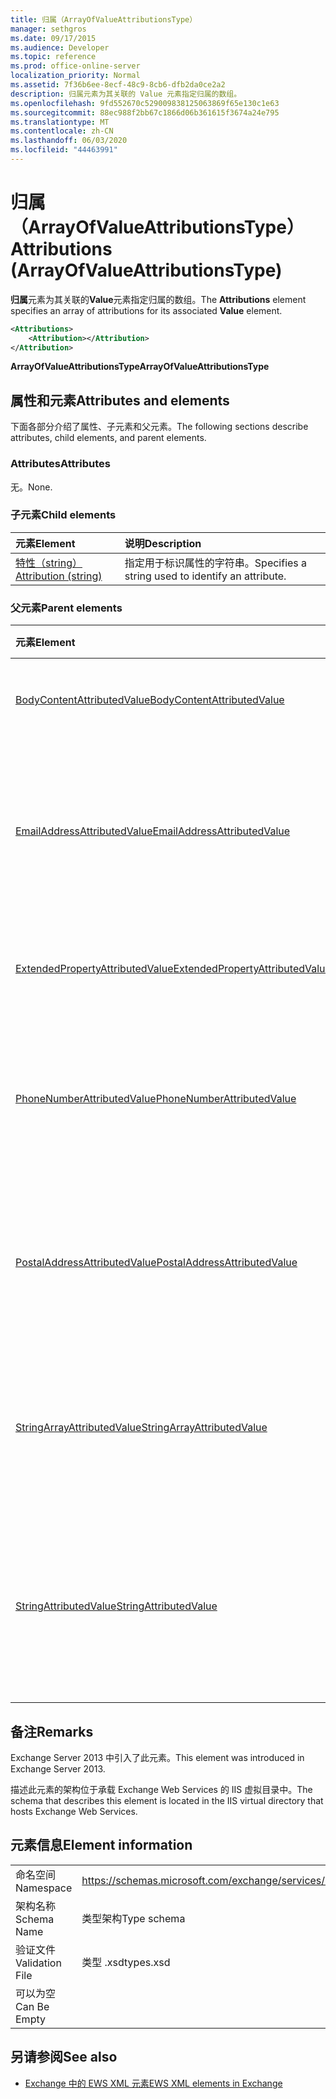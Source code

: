 ```yaml
---
title: 归属（ArrayOfValueAttributionsType）
manager: sethgros
ms.date: 09/17/2015
ms.audience: Developer
ms.topic: reference
ms.prod: office-online-server
localization_priority: Normal
ms.assetid: 7f36b6ee-8ecf-48c9-8cb6-dfb2da0ce2a2
description: 归属元素为其关联的 Value 元素指定归属的数组。
ms.openlocfilehash: 9fd552670c529009838125063869f65e130c1e63
ms.sourcegitcommit: 88ec988f2bb67c1866d06b361615f3674a24e795
ms.translationtype: MT
ms.contentlocale: zh-CN
ms.lasthandoff: 06/03/2020
ms.locfileid: "44463991"
---
```

# <a name="attributions-arrayofvalueattributionstype"></a><span data-ttu-id="d2814-103">归属（ArrayOfValueAttributionsType）</span><span class="sxs-lookup"><span data-stu-id="d2814-103">Attributions (ArrayOfValueAttributionsType)</span></span>

<span data-ttu-id="d2814-104">**归属**元素为其关联的**Value**元素指定归属的数组。</span><span class="sxs-lookup"><span data-stu-id="d2814-104">The **Attributions** element specifies an array of attributions for its associated **Value** element.</span></span> 
  
```XML
<Attributions>
    <Attribution></Attribution>
</Attribution>
```

 <span data-ttu-id="d2814-105">**ArrayOfValueAttributionsType**</span><span class="sxs-lookup"><span data-stu-id="d2814-105">**ArrayOfValueAttributionsType**</span></span>
## <a name="attributes-and-elements"></a><span data-ttu-id="d2814-106">属性和元素</span><span class="sxs-lookup"><span data-stu-id="d2814-106">Attributes and elements</span></span>

<span data-ttu-id="d2814-107">下面各部分介绍了属性、子元素和父元素。</span><span class="sxs-lookup"><span data-stu-id="d2814-107">The following sections describe attributes, child elements, and parent elements.</span></span>
  
### <a name="attributes"></a><span data-ttu-id="d2814-108">Attributes</span><span class="sxs-lookup"><span data-stu-id="d2814-108">Attributes</span></span>

<span data-ttu-id="d2814-109">无。</span><span class="sxs-lookup"><span data-stu-id="d2814-109">None.</span></span>
  
### <a name="child-elements"></a><span data-ttu-id="d2814-110">子元素</span><span class="sxs-lookup"><span data-stu-id="d2814-110">Child elements</span></span>

|<span data-ttu-id="d2814-111">**元素**</span><span class="sxs-lookup"><span data-stu-id="d2814-111">**Element**</span></span>|<span data-ttu-id="d2814-112">**说明**</span><span class="sxs-lookup"><span data-stu-id="d2814-112">**Description**</span></span>|
|:-----|:-----|
|[<span data-ttu-id="d2814-113">特性（string）</span><span class="sxs-lookup"><span data-stu-id="d2814-113">Attribution (string)</span></span>](attribution-string.md) <br/> |<span data-ttu-id="d2814-114">指定用于标识属性的字符串。</span><span class="sxs-lookup"><span data-stu-id="d2814-114">Specifies a string used to identify an attribute.</span></span>  <br/> |
   
### <a name="parent-elements"></a><span data-ttu-id="d2814-115">父元素</span><span class="sxs-lookup"><span data-stu-id="d2814-115">Parent elements</span></span>

|<span data-ttu-id="d2814-116">**元素**</span><span class="sxs-lookup"><span data-stu-id="d2814-116">**Element**</span></span>|<span data-ttu-id="d2814-117">**说明**</span><span class="sxs-lookup"><span data-stu-id="d2814-117">**Description**</span></span>|
|:-----|:-----|
|[<span data-ttu-id="d2814-118">BodyContentAttributedValue</span><span class="sxs-lookup"><span data-stu-id="d2814-118">BodyContentAttributedValue</span></span>](bodycontentattributedvalue.md) <br/> |<span data-ttu-id="d2814-119">指定项目的正文内容。</span><span class="sxs-lookup"><span data-stu-id="d2814-119">Specifies the body content of an item.</span></span>  <br/> |
|[<span data-ttu-id="d2814-120">EmailAddressAttributedValue</span><span class="sxs-lookup"><span data-stu-id="d2814-120">EmailAddressAttributedValue</span></span>](emailaddressattributedvalue.md) <br/> |<span data-ttu-id="d2814-121">指定电子邮件地址数组的实例及其关联的归属。</span><span class="sxs-lookup"><span data-stu-id="d2814-121">Specifies an instance of an array of email addresses and their associated attributions.</span></span>  <br/> |
|[<span data-ttu-id="d2814-122">ExtendedPropertyAttributedValue</span><span class="sxs-lookup"><span data-stu-id="d2814-122">ExtendedPropertyAttributedValue</span></span>](extendedpropertyattributedvalue.md) <br/> |<span data-ttu-id="d2814-123">指定角色的扩展属性。</span><span class="sxs-lookup"><span data-stu-id="d2814-123">Specifies extended properties for a persona.</span></span>  <br/> |
|[<span data-ttu-id="d2814-124">PhoneNumberAttributedValue</span><span class="sxs-lookup"><span data-stu-id="d2814-124">PhoneNumberAttributedValue</span></span>](phonenumberattributedvalue.md) <br/> |<span data-ttu-id="d2814-125">指定电话号码数组的实例及其关联的归属。</span><span class="sxs-lookup"><span data-stu-id="d2814-125">Specifies an instance of an array of phone numbers and their associated attributions.</span></span>  <br/> |
|[<span data-ttu-id="d2814-126">PostalAddressAttributedValue</span><span class="sxs-lookup"><span data-stu-id="d2814-126">PostalAddressAttributedValue</span></span>](postaladdressattributedvalue.md) <br/> |<span data-ttu-id="d2814-127">指定邮政地址数组的实例及其关联的归属。</span><span class="sxs-lookup"><span data-stu-id="d2814-127">Specifies an instance of an array of postal addresses and their associated attributions.</span></span>  <br/> |
|[<span data-ttu-id="d2814-128">StringArrayAttributedValue</span><span class="sxs-lookup"><span data-stu-id="d2814-128">StringArrayAttributedValue</span></span>](stringarrayattributedvalue.md) <br/> |<span data-ttu-id="d2814-129">指定一个 persona 元素的字符串数据数组的实例。</span><span class="sxs-lookup"><span data-stu-id="d2814-129">Specifies an instance of an array of string data for a persona element.</span></span>  <br/> |
|[<span data-ttu-id="d2814-130">StringAttributedValue</span><span class="sxs-lookup"><span data-stu-id="d2814-130">StringAttributedValue</span></span>](stringattributedvalue.md) <br/> |<span data-ttu-id="d2814-131">指定与 persona 元素相关联的属性数组中的实例。</span><span class="sxs-lookup"><span data-stu-id="d2814-131">Specifies an instance in an array of attributes associated with a persona element.</span></span>  <br/> |
   
## <a name="remarks"></a><span data-ttu-id="d2814-132">备注</span><span class="sxs-lookup"><span data-stu-id="d2814-132">Remarks</span></span>

<span data-ttu-id="d2814-133">Exchange Server 2013 中引入了此元素。</span><span class="sxs-lookup"><span data-stu-id="d2814-133">This element was introduced in Exchange Server 2013.</span></span>
  
<span data-ttu-id="d2814-134">描述此元素的架构位于承载 Exchange Web Services 的 IIS 虚拟目录中。</span><span class="sxs-lookup"><span data-stu-id="d2814-134">The schema that describes this element is located in the IIS virtual directory that hosts Exchange Web Services.</span></span>
  
## <a name="element-information"></a><span data-ttu-id="d2814-135">元素信息</span><span class="sxs-lookup"><span data-stu-id="d2814-135">Element information</span></span>

|||
|:-----|:-----|
|<span data-ttu-id="d2814-136">命名空间</span><span class="sxs-lookup"><span data-stu-id="d2814-136">Namespace</span></span>  <br/> |https://schemas.microsoft.com/exchange/services/2006/types  <br/> |
|<span data-ttu-id="d2814-137">架构名称</span><span class="sxs-lookup"><span data-stu-id="d2814-137">Schema Name</span></span>  <br/> |<span data-ttu-id="d2814-138">类型架构</span><span class="sxs-lookup"><span data-stu-id="d2814-138">Type schema</span></span>  <br/> |
|<span data-ttu-id="d2814-139">验证文件</span><span class="sxs-lookup"><span data-stu-id="d2814-139">Validation File</span></span>  <br/> |<span data-ttu-id="d2814-140">类型 .xsd</span><span class="sxs-lookup"><span data-stu-id="d2814-140">types.xsd</span></span>  <br/> |
|<span data-ttu-id="d2814-141">可以为空</span><span class="sxs-lookup"><span data-stu-id="d2814-141">Can Be Empty</span></span>  <br/> ||
   
## <a name="see-also"></a><span data-ttu-id="d2814-142">另请参阅</span><span class="sxs-lookup"><span data-stu-id="d2814-142">See also</span></span>

- [<span data-ttu-id="d2814-143">Exchange 中的 EWS XML 元素</span><span class="sxs-lookup"><span data-stu-id="d2814-143">EWS XML elements in Exchange</span></span>](ews-xml-elements-in-exchange.md)

